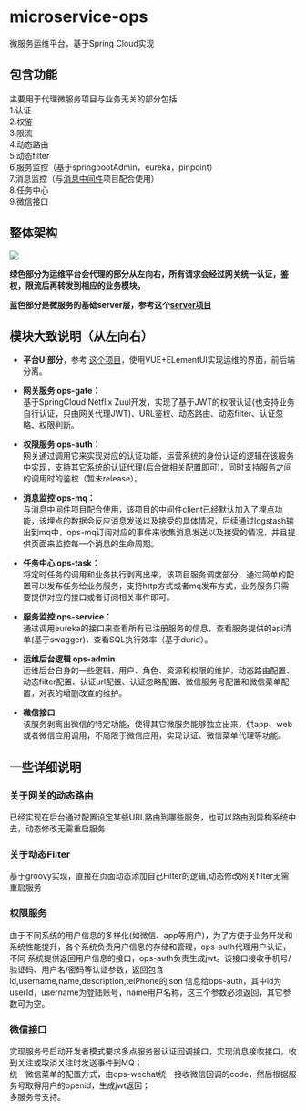 # microservice-ops
微服务运维平台，基于Spring Cloud实现

## 包含功能
主要用于代理微服务项目与业务无关的部分包括  
1.认证  
2.权鉴  
3.限流  
4.动态路由  
5.动态filter  
6.服务监控（基于springbootAdmin，eureka，pinpoint）  
7.消息监控（与[消息中间件](https://github.com/yonyou-auto-dev/microservice-mom)项目配合使用）  
8.任务中心  
9.微信接口



## 整体架构
![](https://github.com/yonyou-auto-dev/microservice-ops/blob/master/model.jpg)

**绿色部分为运维平台会代理的部分从左向右，所有请求会经过网关统一认证，鉴权，限流后再转发到相应的业务模块。**

**蓝色部分是微服务的基础server层，参考这个[server项目](https://github.com/yonyou-auto-dev/microservice-server)**

## 模块大致说明（从左向右）

* **平台UI部分**，参考 [这个项目](https://github.com/yonyou-auto-dev/microservice-ops-ui)，使用VUE+ELementUI实现运维的界面，前后端分离。

* **网关服务 ops-gate：**  
	基于SpringCloud Netflix Zuul开发，实现了基于JWT的权限认证(也支持业务自行认证，只由网关代理JWT)、URL鉴权、动态路由、动态filter、认证忽略、权限判断。
	
* **权限服务 ops-auth：**  
	网关通过调用它来实现对应的认证功能，运营系统的身份认证的逻辑在该服务中实现，支持其它系统的认证代理(后台做相关配置即可)，同时支持服务之间的调用时的鉴权（暂未release）。  
	
* **消息监控 ops-mq：**  
	与[消息中间件](https://github.com/yonyou-auto-dev/microservice-mom)项目配合使用，该项目的中间件client已经默认加入了[埋点](https://github.com/yonyou-auto-dev/track-sdk)功能，该埋点的数据会反应消息发送以及接受的具体情况，后续通过logstash输出到mq中，ops-mq订阅对应的事件来收集消息发送以及接受的情况，并且提供页面来监控每一个消息的生命周期。
	
* **任务中心 ops-task：**  
	将定时任务的调用和业务执行剥离出来，该项目服务调度部分，通过简单的配置可以发布任务给业务服务，支持http方式或者mq发布方式，业务服务只需要提供对应的接口或者订阅相关事件即可。
	
* **服务监控 ops-service：**  
	通过调用eureka的接口来查看所有已注册服务的信息，查看服务提供的api清单(基于swagger)，查看SQL执行效率（基于durid）。
	
* **运维后台逻辑 ops-admin**  
	运维后台自身的一些逻辑，用户、角色、资源和权限的维护，动态路由配置、动态filter配置、认证url配置、认证忽略配置、微信服务号配置和微信菜单配置，对表的增删改查的维护。
* **微信接口**  
    该服务剥离出微信的特定功能，使得其它微服务能够独立出来，供app、web或者微信应用调用，不局限于微信应用，实现认证、微信菜单代理等功能。
	
## 一些详细说明

### 关于网关的动态路由

已经实现在后台通过配置设定某些URL路由到哪些服务，也可以路由到异构系统中去，动态修改无需重启服务

### 关于动态Filter
基于groovy实现，直接在页面动态添加自己Filter的逻辑,动态修改网关filter无需重启服务

### 权限服务   
由于不同系统的用户信息的多样化(如微信、app等用户)，为了方便于业务开发和系统性能提升，各个系统负责用户信息的存储和管理，ops-auth代理用户认证，不同
系统提供返回用户信息的接口，ops-auth负责生成jwt。该接口接收手机号/验证码、用户名/密码等认证参数，返回包含id,username,name,description,telPhone的json
信息给ops-auth，其中id为userId，username为登陆账号，name用户名称，这三个参数必须返回，其它参数可为空。
	
### 微信接口
   实现服务号启动开发者模式要求多点服务器认证回调接口，实现消息接收接口，收到关注或取消关注时发送事件到MQ；  
   统一微信菜单的配置方式，由ops-wechat统一接收微信回调的code，然后根据服务号取得用户的openid，生成jwt返回；  
   多服务号支持。